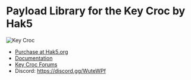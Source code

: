 # Payload Library for the Key Croc by Hak5

![Key Croc](https://cdn.shopify.com/s/files/1/0068/2142/files/key-croc.png)

* [Purchase at Hak5.org](https://shop.hak5.org/products/key-croc "Purchase at Hak5.org")
* [Documentation](https://docs.hak5.org/hc/en-us/categories/360003797793-Key-Croc "Documentation")
* [Key Croc Forums](https://forums.hak5.org/forum/106-key-croc/ "Key Croc Forums")
* Discord:  https://discord.gg/WuteWPf
